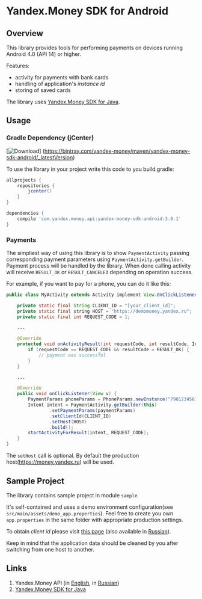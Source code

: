 # Yandex.Money SDK for Android

## Overview

This library provides tools for performing payments on devices running Android 4.0 (API 14) or
higher.

Features:

* activity for payments with bank cards
* handling of application's *instance id*
* storing of saved cards

The library uses [Yandex.Money SDK for Java][1].

## Usage

### Gradle Dependency (jCenter)

[![Download](https://api.bintray.com/packages/yandex-money/maven/yandex-money-sdk-android/images/download.svg)]
(https://bintray.com/yandex-money/maven/yandex-money-sdk-android/_latestVersion)

To use the library in your project write this code to you build.gradle:

```groovy
allprojects {
    repositories {
        jcenter()
    }
}

dependencies {
    compile 'com.yandex.money.api:yandex-money-sdk-android:3.0.1'
}
```

### Payments

The simpliest way of using this library is to show `PaymentActivity` passing corresponding payment
parameters using `PaymentActivity.getBuilder`. Payment process will be
handled by the library. When done calling activity will receive `RESULT_OK` or `RESULT_CANCELED`
depending on operation success.

For example, if you want to pay for a phone, you can do it like this:

```Java
public class MyActivity extends Activity implement View.OnClickListener {

    private static final String CLIENT_ID = "[your_client_id]";
    private static final string HOST = "https://demomoney.yandex.ru";
    private static final int REQUEST_CODE = 1;

    ...

    @Override
    protected void onActivityResult(int requestCode, int resultCode, Intent data) {
        if (requestCode == REQUEST_CODE && resultCode = RESULT_OK) {
            // payment was successful
        }
    }

    ...

    @Override
    public void onClickListener(View v) {
        PaymentParams phoneParams = PhoneParams.newInstance("79012345678", new BigDecimal(100.0))
        Intent intent = PaymentActivity.getBuilder(this)
                .setPaymentParams(paymentParams)
                .setClientId(CLIENT_ID)
                .setHost(HOST)
                .build();
        startActivityForResult(intent, REQUEST_CODE);
    }
}
```

The `setHost` call is optional. By default the production host(https://money.yandex.ru) will be
used.

## Sample Project

The library contains sample project in module `sample`.

It's self-contained and uses a demo environment configuration(see
`src/main/assets/demo_app.properties`). Feel free to create you own `app.properties` in the same
folder with appropriate production settings.

To obtain *client id* please visit [this page][2] (also available in [Russian][3]).

Keep in mind that the application data should be cleaned by you after switching from one host to
another.

## Links

1. Yandex.Money API (in [English][4], in [Russian][5])
2. [Yandex.Money SDK for Java][1]

[1]: https://github.com/yandex-money/yandex-money-sdk-java
[2]: http://api.yandex.com/money/doc/dg/tasks/register-client.xml
[3]: http://api.yandex.ru/money/doc/dg/tasks/register-client.xml
[4]: http://api.yandex.com/money/
[5]: http://api.yandex.ru/money/
